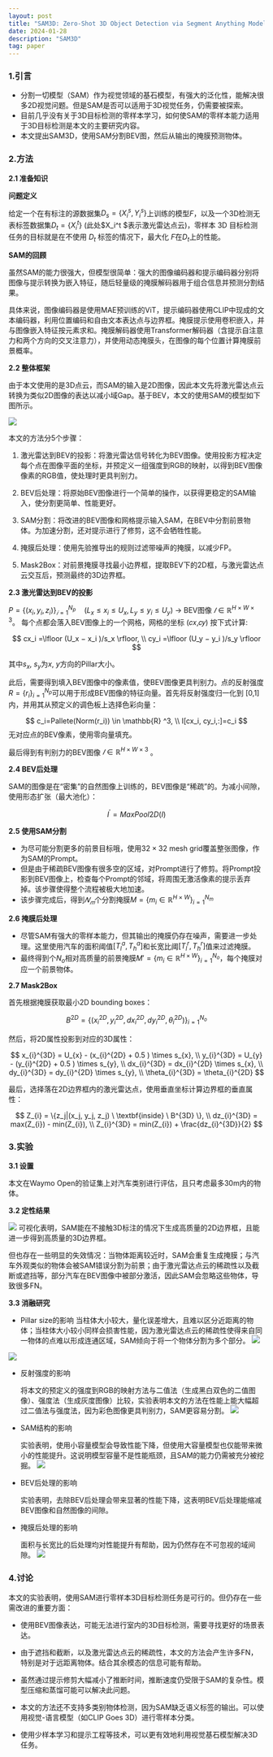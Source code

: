 ```yaml
---
layout: post
title: "SAM3D: Zero-Shot 3D Object Detection via Segment Anything Model"
date: 2024-01-28
description: "SAM3D"
tag: paper
---
```


### 1.引言

- 分割一切模型（SAM）作为视觉领域的基石模型，有强大的泛化性，能解决很多2D视觉问题。但是SAM是否可以适用于3D视觉任务，仍需要被探索。
- 目前几乎没有关于3D目标检测的零样本学习，如何使SAM的零样本能力适用于3D目标检测是本文的主要研究内容。
- 本文提出SAM3D，使用SAM分割BEV图，然后从输出的掩膜预测物体。

### 2.方法

**2.1 准备知识**

**问题定义**

给定一个在有标注的源数据集$D_s=\{X_{i}^{s}, Y_{i}^{s}\}$上训练的模型$F$，以及一个3D检测无表标签数据集$D_t=\{X_i^t\}$ (此处$X_i^t $表示激光雷达点云)，零样本 3D 目标检测任务的目标就是在不使用 $D_t$ 标签的情况下，最大化 $F$在$D_t$上的性能。

**SAM的回顾**

虽然SAM的能力很强大，但模型很简单：强大的图像编码器和提示编码器分别将图像与提示转换为嵌入特征，随后轻量级的掩膜解码器用于组合信息并预测分割结果。

具体来说，图像编码器是使用MAE预训练的ViT，提示编码器使用CLIP中现成的文本编码器，利用位置编码和自由文本表达点与边界框。掩膜提示使用卷积嵌入，并与图像嵌入特征按元素求和。掩膜解码器使用Transformer解码器（含提示自注意力和两个方向的交叉注意力），并使用动态掩膜头，在图像的每个位置计算掩膜前景概率。

**2.2 整体框架**

由于本文使用的是3D点云，而SAM的输入是2D图像，因此本文先将激光雷达点云转换为类似2D图像的表达以减小域Gap。基于BEV，本文的使用SAM的模型如下图所示。

![](/images/posts/SAM3D/framework.png)


本文的方法分5个步骤：

1. 激光雷达到BEV的投影：将激光雷达信号转化为BEV图像。使用投影方程决定每个点在图像平面的坐标，并预定义一组强度到RGB的映射，以得到BEV图像像素的RGB值，使处理时更具判别力。

2. BEV后处理：将原始BEV图像进行一个简单的操作，以获得更稳定的SAM输入，使分割更简单、性能更好。
3. SAM分割：将改进的BEV图像和网格提示输入SAM，在BEV中分割前景物体。为加速分割，还对提示进行了修剪，这不会牺牲性能。
4. 掩膜后处理：使用先验推导出的规则过滤带噪声的掩膜，以减少FP。
5. Mask2Box：对前景掩膜寻找最小边界框，提取BEV下的2D框，与激光雷达点云交互后，预测最终的3D边界框。

**2.3 激光雷达到BEV的投影**

$P=\{(x_i, y_i, z_i)\}_{𝑖=1}^{N_p}  \quad(L_x \leq x_i \leq U_x,  L_y \leq y_i \leq U_y)$  $\rightarrow$ BEV图像 $𝐼 \in \mathbb{R}^{H×W×3}$。
每个点都会落入BEV图像上的一个网格，网格的坐标 (𝑐𝑥,𝑐𝑦) 按下式计算:

$$
cx_i =\lfloor (U_x − x_i )/s_x \rfloor,  \\
cy_i =\lfloor (U_y − y_i )/s_y \rfloor
$$

其中$s_x$, $s_y$为$x$, $y$方向的Pillar大小。

此后，需要得到填入BEV图像中的像素值，使BEV图像更具判别力。点的反射强度$R=\{r_i \}_{i=1}^{N_p}$可以用于形成BEV图像的特征向量。首先将反射强度归一化到 [0,1] 内，并用其从预定义的调色板上选择色彩向量：

$$
c_i=Pallete⁡(Norm⁡(r_i)) \in \mathbb{R} ^3,
\\
I[cx_i, cy_i,:]=c_i
$$
无对应点的BEV像素，使用零向量填充。

最后得到有判别力的BEV图像 $𝐼 \in \mathbb{R}^{H×W×3}$ 。


**2.4 BEV后处理**

SAM的图像是在“密集”的自然图像上训练的，BEV图像是“稀疏”的。为减小间隙，使用形态扩张（最大池化）：

$$I^′=MaxPool2D(I)$$

**2.5 使用SAM分割**

- 为尽可能分割更多的前景目标哦，使用$32\times32$ mesh grid覆盖整张图像，作为SAM的Prompt。
- 但是由于稀疏BEV图像有很多空的区域，对Prompt进行了修剪。将Prompt投影到BEV图像上，检查每个Prompt的邻域，将周围无激活像素的提示丢弃掉。该步骤使得整个流程被极大地加速。
- 该步骤完成后，得到$𝑁_𝑚$个分割掩膜$M=\{m_i \in \mathbb{R}^{H \times W} \}_{i=1}^{N_m}$

**2.6 掩膜后处理**

- 尽管SAM有强大的零样本能力，但其输出的掩膜仍存在噪声，需要进一步处理。这里使用汽车的面积阈值$[T_l^a,T_h^a]$和长宽比阈$[T_l^r,T_h^r]$值来过滤掩膜。
- 最终得到个$N_o$相对高质量的前景掩膜$M'=\{m_i \in \mathbb{R}^{H \times W} \}_{i=1}^{N_o}$，每个掩膜对应一个前景物体。

**2.7 Mask2Box**

首先根据掩膜获取最小2D bounding boxes：

$$
B^{2D}=\{(x_i^{2D},y_i^{2D},dx_i^{2D},dy_i^{2D},\theta_i^{2D})\}_{i=1}^{N_o}
$$

然后，将2D属性投影到对应的3D属性：

$$
x_{i}^{3D} = U_{x} - (x_{i}^{2D} + 0.5 ) \times s_{x}, \\
y_{i}^{3D} = U_{y} - (y_{i}^{2D} + 0.5 ) \times s_{y}, \\
dx_{i}^{3D} = dx_{i}^{2D} \times s_{x}, \\
dy_{i}^{3D} = dy_{i}^{2D} \times s_{y}, \\
\theta_{i}^{3D} = \theta_{i}^{2D}
$$

最后，选择落在2D边界框内的激光雷达点，使用垂直坐标计算边界框的垂直属性：

$$
Z_{i} = \{z_j|(x_j, y_j, z_j) \ \textbf{inside} \  B^{3D} \}, \\
dz_{i}^{3D} = max(Z_{i})  - min(Z_{i}), \\
Z_{i}^{3D} = min(Z_{i}) +  \frac{dz_{i}^{3D}}{2}
$$

 

### 3.实验

**3.1 设置**

本文在Waymo Open的验证集上对汽车类别进行评估，且只考虑最多30m内的物体。

**3.2 定性结果**

![](/images/posts/SAM3D/visuallization_ret.png)
可视化表明，SAM能在不接触3D标注的情况下生成高质量的2D边界框，且能进一步得到高质量的3D边界框。

但也存在一些明显的失效情况：当物体距离较近时，SAM会重复生成掩膜；与汽车外观类似的物体会被SAM错误分割为前景；由于激光雷达点云的稀疏性以及截断或遮挡等，部分汽车在BEV图像中被部分激活，因此SAM会忽略这些物体，导致很多FN。

**3.3 消融研究**

- Pillar size的影响 当柱体大小较大，量化误差增大，且难以区分近距离的物体；当柱体大小较小同样会损害性能，因为激光雷达点云的稀疏性使得来自同一物体的点难以形成连通区域，SAM倾向于将一个物体分割为多个部分。
![](/images/posts/SAM3D/tb1.png)

![](/images/posts/SAM3D/pillar_size.png)

- 反射强度的影响 

  将本文的预定义的强度到RGB的映射方法与二值法（生成黑白双色的二值图像）、强度法（生成灰度图像）比较，实验表明本文的方法在性能上能大幅超过二值法与强度法，因为彩色图像更具判别力，SAM更容易分割。
  ![](/images/posts/SAM3D/tb2.png)

- SAM结构的影响 

  实验表明，使用小容量模型会导致性能下降，但使用大容量模型也仅能带来微小的性能提升。这说明模型容量不是性能瓶颈，且SAM的能力仍需被充分被挖掘。
  ![](/images/posts/SAM3D/tb2.png)


- BEV后处理的影响 

  实验表明，去除BEV后处理会带来显著的性能下降，这表明BEV后处理能缩减BEV图像和自然图像的间隙。

- 掩膜后处理的影响 

  面积与长宽比的后处理均对性能提升有帮助，因为仍然存在不可忽视的域间隙。
  ![](/images/posts/SAM3D/tb4.png)

### 4.讨论

本文的实验表明，使用SAM进行零样本3D目标检测任务是可行的。但仍存在一些需改进的重要方面：

- 使用BEV图像表达，可能无法进行室内的3D目标检测，需要寻找更好的场景表达。

- 由于遮挡和截断，以及激光雷达点云的稀疏性，本文的方法会产生许多FN，特别是对于远距离物体。结合其余模态的信息可能有帮助。
- 虽然通过提示修剪大幅减小了推断时间，推断速度仍受限于SAM的复杂性。模型压缩和蒸馏可能可以解决此问题。
- 本文的方法还不支持多类别物体检测，因为SAM缺乏语义标签的输出。可以使用视觉-语言模型（如CLIP Goes 3D）进行零样本分类。
- 使用少样本学习和提示工程等技术，可以更有效地利用视觉基石模型解决3D任务。

